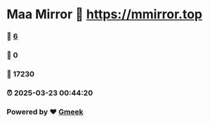 # Maa Mirror :link: https://mmirror.top 
### :page_facing_up: [6](https://mmirror.top/tag.html) 
### :speech_balloon: 0 
### :hibiscus: 17230 
### :alarm_clock: 2025-03-23 00:44:20 
### Powered by :heart: [Gmeek](https://github.com/Meekdai/Gmeek)
